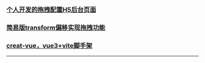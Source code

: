 
### [个人开发的拖拽配置H5后台页面](https://juejin.cn/post/6990000320822657031)

### [简易版transform偏移实现拖拽功能](https://juejin.cn/post/7019207342117879816)

### [creat-vue，vue3+vite脚手架](https://juejin.cn/post/7018344866811740173)

---

      